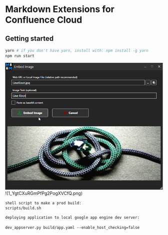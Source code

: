 # Markdown Extensions for Confluence Cloud

## Getting started

```bash
yarn # if you don't have yarn, install with: npm install -g yarn
npm run start
```
![Image of Yaktocat](1_YgtCXuRGmPfPg2PogXVCfQ.png)
!(1_YgtCXuRGmPfPg2PogXVCfQ.png)

```
shell script to make a prod build:
scripts/build.sh
```

```
deploying application to local google app engine dev server:

dev_appserver.py build/app.yaml --enable_host_checking=false
```

